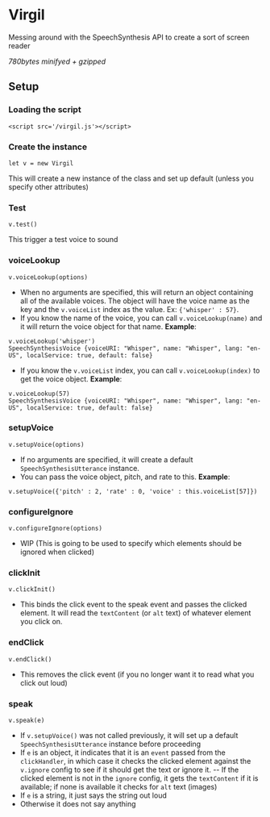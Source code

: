 # Virgil

Messing around with the SpeechSynthesis API to create a sort of screen reader

*780bytes minifyed + gzipped*

## Setup
### Loading the script
`<script src='/virgil.js'></script>`

### Create the instance
`let v = new Virgil`

This will create a new instance of the class and set up default (unless you specify other attributes)

### Test
`v.test()`

This trigger a test voice to sound

### voiceLookup
`v.voiceLookup(options)`

- When no arguments are specified, this will return an object containing all of the available voices. The object will have the voice name as the key and the `v.voiceList` index as the value. Ex: `{'whisper' : 57}`.
- If you know the name of the voice, you can call `v.voiceLookup(name)` and it will return the voice object for that name. **Example**:
```
v.voiceLookup('whisper')
SpeechSynthesisVoice {voiceURI: "Whisper", name: "Whisper", lang: "en-US", localService: true, default: false}
```
- If you know the `v.voiceList` index, you can call `v.voiceLookup(index)` to get the voice object.
**Example**:
```
v.voiceLookup(57)
SpeechSynthesisVoice {voiceURI: "Whisper", name: "Whisper", lang: "en-US", localService: true, default: false}
```

### setupVoice
`v.setupVoice(options)`

- If no arguments are specified, it will create a default `SpeechSynthesisUtterance` instance.
- You can pass the voice object, pitch, and rate to this.
**Example**:
```
v.setupVoice({'pitch' : 2, 'rate' : 0, 'voice' : this.voiceList[57]})
```

### configureIgnore
`v.configureIgnore(options)`

- WIP (This is going to be used to specify which elements should be ignored when clicked)

### clickInit
`v.clickInit()`

- This binds the click event to the speak event and passes the clicked element. It will read the `textContent` (or `alt` text) of whatever element you click on.

### endClick
`v.endClick()`

- This removes the click event (if you no longer want it to read what you click out loud)

### speak
`v.speak(e)`

- If `v.setupVoice()` was not called previously, it will set up a default `SpeechSynthesisUtterance` instance before proceeding
- If `e` is an object, it indicates that it is an `event` passed from the `clickHandler`, in which case it checks the clicked element against the `v.ignore` config to see if it should get the text or ignore it.
-- If the clicked element is not in the `ignore` config, it gets the `textContent` if it is available; if none is available it checks for `alt` text (images)
- If `e` is a string, it just says the string out loud
- Otherwise it does not say anything

